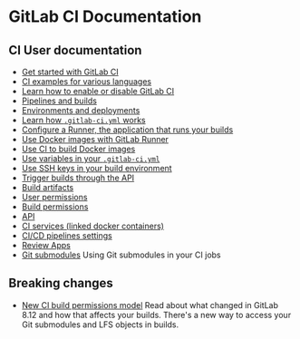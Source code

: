 # GitLab CI Documentation

## CI User documentation

- [Get started with GitLab CI](quick_start/README.md)
- [CI examples for various languages](examples/README.md)
- [Learn how to enable or disable GitLab CI](enable_or_disable_ci.md)
- [Pipelines and builds](pipelines.md)
- [Environments and deployments](environments.md)
- [Learn how `.gitlab-ci.yml` works](yaml/README.md)
- [Configure a Runner, the application that runs your builds](runners/README.md)
- [Use Docker images with GitLab Runner](docker/using_docker_images.md)
- [Use CI to build Docker images](docker/using_docker_build.md)
- [Use variables in your `.gitlab-ci.yml`](variables/README.md)
- [Use SSH keys in your build environment](ssh_keys/README.md)
- [Trigger builds through the API](triggers/README.md)
- [Build artifacts](../user/project/builds/artifacts.md)
- [User permissions](../user/permissions.md#gitlab-ci)
- [Build permissions](../user/permissions.md#build-permissions)
- [API](../api/ci/README.md)
- [CI services (linked docker containers)](services/README.md)
- [CI/CD pipelines settings](../user/project/pipelines/settings.md)
- [Review Apps](review_apps/index.md)
- [Git submodules](git_submodules.md) Using Git submodules in your CI jobs

## Breaking changes

- [New CI build permissions model](../user/project/new_ci_build_permissions_model.md) Read about what changed in GitLab 8.12 and how that affects your builds. There's a new way to access your Git submodules and LFS objects in builds.
